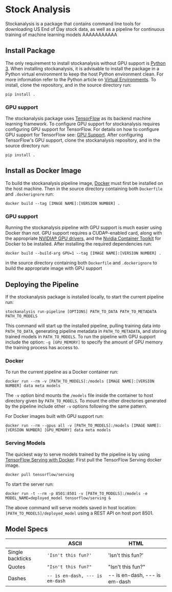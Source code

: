 # Stock Analysis
Stockanalysis is a package that contains command line tools for downloading US End of Day stock data, as well as a pipeline for continuous training of machine learning models
AAAAAAAAAAA
## Install Package
The only requirement to install stockanalysis without GPU support is [Python 3](https://python.org). When installing stockanalysis, it is advisable to install the package in a Python virtual environment to keep the host Python environment clean. For more information refer to the Python article on [Virtual Environments](https://docs.python.org/3/tutorial/venv.html).  To install, clone the repository, and in the source directory run:
```
pip install .
```
### GPU support
The stockanalysis package uses [TensorFlow](https://www.tensorflow.org/) as its backend machine learning framework. To configure GPU support for stockanalysis requires configuring GPU support for TensorFlow. For details on how to configure GPU support for TensorFlow see: [GPU Support](https://www.tensorflow.org/install/gpu). After configuring TensorFlow's GPU support, clone the stockanalysis repository, and in the source directory run:
```
pip install .
```
## Install as Docker Image
To build the stockanalysis pipeline image, [Docker](https://docs.docker.com/install/) must first be installed on the host machine. Then in the source directory containing both `Dockerfile` and `.dockerignore` run:
```
docker build --tag [IMAGE NAME]:[VERSION NUMBER] .
```
### GPU support
Running the stockanalysis pipeline with GPU support is much easier using Docker than not. GPU support requires a CUDA®-enabled card, along with the appropriate [NVIDIA® GPU drivers](https://www.nvidia.com/drivers), and the [Nvidia Container Toolkit](https://github.com/NVIDIA/nvidia-docker/blob/master/README.md#quickstart) for Docker to be installed. After installing the required dependencies run:
```
docker build --build-arg GPU=1 --tag [IMAGE NAME]:[VERSION NUMBER] .
```
in the source directory containing both `Dockerfile` and `.dockerignore` to build the appropriate image with GPU support
## Deploying the Pipeline
If the stockanalysis package is installed locally, to start the current pipeline run:
```
stockanalysis run-pipeline [OPTIONS] PATH_TO_DATA PATH_TO_METADATA PATH_TO_MODELS
```
This command will start up the installed pipeline, pulling training data into `PATH_TO_DATA`, generating pipeline metadata in `PATH_TO_METADATA`, and storing trained models in `PATH_TO_MODELS`. To run the pipeline with GPU support include the option: `-g [GPU_MEMORY]` to specify the amount of GPU memory the training process has access to.
### Docker
To run the current pipeline as a Docker container run:
```
docker run --rm -v [PATH_TO_MODELS]:/models [IMAGE NAME]:[VERSION NUMBER] data meta models
```
The `-v` option bind mounts the `/models` file inside the container to host directory given by `PATH_TO_MODELS`.  To mount the other directories generated by the pipeline include other `-v` options following the same pattern.

For Docker images built with GPU support run:
```
docker run --rm --gpus all -v [PATH_TO_MODELS]:/models [IMAGE NAME]:[VERSION NUMBER] [GPU_MEMORY] data meta models
```
### Serving Models
The quickest way to serve models trained by the pipeline is by using [TensorFlow Serving with Docker](https://www.tensorflow.org/tfx/serving/docker). First pull the TensorFlow Serving docker image.
```
docker pull tensorflow/serving
```
To start the server run:
```
docker run -t --rm -p 8501:8501 -v [PATH_TO_MODELS]:/models -e MODEL_NAME=deployed_model tensorflow/serving &
```
The above command will serve models saved in host location: `[PATH_TO_MODELS]/deployed_model` using a REST API on host port 8501.

## Model Specs

|                |ASCII                          |HTML                         |
|----------------|-------------------------------|-----------------------------|
|Single backticks|`'Isn't this fun?'`            |'Isn't this fun?'            |
|Quotes          |`"Isn't this fun?"`            |"Isn't this fun?"            |
|Dashes          |`-- is en-dash, --- is em-dash`|-- is en-dash, --- is em-dash|
